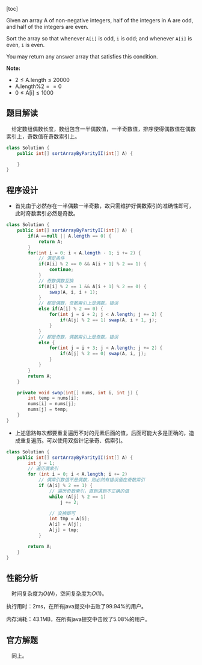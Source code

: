 [toc]

Given an array A of non-negative integers, half of the integers in A are odd, and half of the integers are even.

Sort the array so that whenever `A[i]` is odd, `i` is odd; and whenever `A[i]` is even, `i` is even.

You may return any answer array that satisfies this condition.

**Note:**

* $2 \le \text{A.length} \le 20000$
* $\text{A.length} \% 2 == 0$
* $0 \le \text{A[i]} \le 1000$



## 题目解读

&emsp;给定数组偶数长度，数组包含一半偶数值，一半奇数值，排序使得偶数值在偶数索引上，奇数值在奇数索引上。

```java
class Solution {
    public int[] sortArrayByParityII(int[] A) {

    }
}
```

## 程序设计

* 首先由于必然存在一半偶数一半奇数，故只需维护好偶数索引的准确性即可，此时奇数索引必然是奇数。

```java
class Solution {
    public int[] sortArrayByParityII(int[] A) {
        if(A ==null || A.length == 0) {
            return A;
        }
        for(int i = 0; i < A.length - 1; i += 2) {
            // 满足条件
            if(A[i] % 2 == 0 && A[i + 1] % 2 == 1) {
                continue;
            }
            // 奇数偶数互换
            if(A[i] % 2 == 1 && A[i + 1] % 2 == 0) {
                swap(A, i, i + 1);
            }
            // 都是偶数，奇数索引上是偶数，错误
            else if(A[i] % 2 == 0) {
                for(int j = i + 2; j < A.length; j += 2) {
                    if(A[j] % 2 == 1) swap(A, i + 1, j);
                }
            }
            // 都是奇数，偶数索引上是奇数，错误
            else {
                for(int j = i + 3; j < A.length; j += 2) {
                    if(A[j] % 2 == 0) swap(A, i, j);
                }
            }
        }
        return A;
    }

    private void swap(int[] nums, int i, int j) {
        int temp = nums[i];
        nums[i] = nums[j];
        nums[j] = temp;
    }
}
```

* 上述思路每次都要重复遍历不对的元素后面的值，后面可能大多是正确的，造成重复遍历。可以使用双指针记录奇、偶索引。

```java
class Solution {
    public int[] sortArrayByParityII(int[] A) {
        int j = 1;
        // 遍历偶索引
        for (int i = 0; i < A.length; i += 2)
            // 偶索引数值不是偶数，则必然有错误值在奇数索引
            if (A[i] % 2 == 1) {
                // 遍历奇数索引，直到遇到不正确的值
                while (A[j] % 2 == 1)
                    j += 2;

                // 交换即可
                int tmp = A[i];
                A[i] = A[j];
                A[j] = tmp;
            }

        return A;
    }
}
```

## 性能分析

&emsp;时间复杂度为$O(N)$，空间复杂度为$O(1)$。

执行用时：2ms，在所有java提交中击败了99.94%的用户。

内存消耗：43.1MB，在所有java提交中击败了5.08%的用户。

## 官方解题

&emsp;同上。